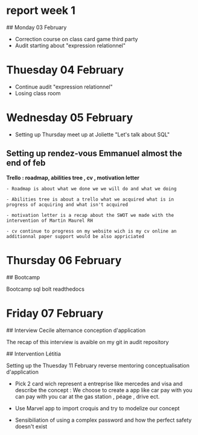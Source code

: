 # report week 1 

## Monday 03 February

- Correction course on class card game third party 
- Audit starting about "expression relationnel"
  
# Thuesday 04 February 

- Continue audit "expression relationnel"
- Losing class room
  
# Wednesday 05 February 

- Setting up Thursday meet up at Joliette "Let's talk about SQL"

## Setting up rendez-vous Emmanuel almost the end of feb

**Trello : roadmap, abilities tree , cv , motivation letter**

    - Roadmap is about what we done we we will do and what we doing
    
    - Abilities tree is about a trello what we acquired what is in progress of acquiring and what isn't acquired
    
    - motivation letter is a recap about the SWOT we made with the intervention of Martin Maurel RH 
    
    - cv continue to progress on my website wich is my cv online an additionnal paper support would be also appriciated

# Thursday 06 February

## Bootcamp

Bootcamp sql bolt readthedocs

# Friday 07 February 
  
## Interview Cecile alternance conception d'application

The recap of this interview is avaible on my git in audit repository

## Intervention Létitia 

Setting up the Thuesday 11 February reverse mentoring conceptualisation d'application 

- Pick 2 card wich represent a entreprise like mercedes and visa and describe the concept : We choose to create a app like car pay with you can pay with you car at the gas station , péage , drive ect.

- Use Marvel app to import croquis and try to modelize our concept

- Sensibiliation of using a complex password and how the perfect safety doesn't exist 
